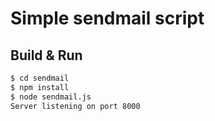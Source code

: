 # Simple sendmail script #

## Build & Run ##

```sh
$ cd sendmail
$ npm install
$ node sendmail.js 
Server listening on port 8000
```

